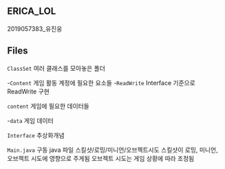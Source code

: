 ## ERICA_LOL
2019057383_유진웅

## Files

`ClassSet` 여러 클래스를 모아놓은 폴더

-`Content` 게임 활동 계정에 필요한 요소들
-`ReadWrite` Interface 기준으로 ReadWrite 구현

`content` 게임에 필요한 데이터들

-`data` 게임 데이터

`Interface` 추상화개념

`Main.java` 구동 java 파일
스킬샷/로밍/미니언/오브젝트시도
스킬샷이 로밍, 미니언, 오브젝트 시도에 영향으로 주게됨 오브젝트 시도는 게임 상황에 따라 조정됨